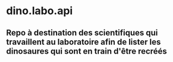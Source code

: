 # dino.labo.api


## Repo à destination des scientifiques qui travaillent au laboratoire afin de lister les dinosaures qui sont en train d'être recréés
